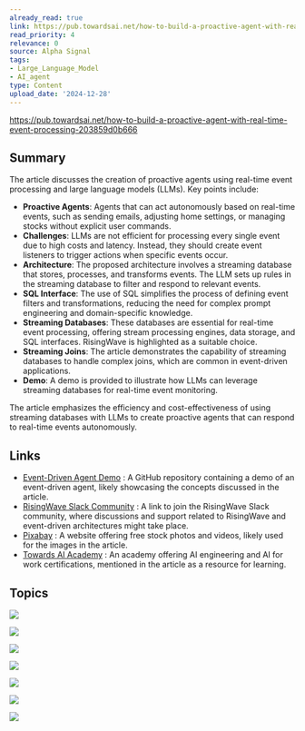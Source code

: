 ```yaml
---
already_read: true
link: https://pub.towardsai.net/how-to-build-a-proactive-agent-with-real-time-event-processing-203859d0b666
read_priority: 4
relevance: 0
source: Alpha Signal
tags:
- Large_Language_Model
- AI_agent
type: Content
upload_date: '2024-12-28'
---
```


https://pub.towardsai.net/how-to-build-a-proactive-agent-with-real-time-event-processing-203859d0b666
## Summary

The article discusses the creation of proactive agents using real-time event processing and large language models (LLMs). Key points include:

- **Proactive Agents**: Agents that can act autonomously based on real-time events, such as sending emails, adjusting home settings, or managing stocks without explicit user commands.
- **Challenges**: LLMs are not efficient for processing every single event due to high costs and latency. Instead, they should create event listeners to trigger actions when specific events occur.
- **Architecture**: The proposed architecture involves a streaming database that stores, processes, and transforms events. The LLM sets up rules in the streaming database to filter and respond to relevant events.
- **SQL Interface**: The use of SQL simplifies the process of defining event filters and transformations, reducing the need for complex prompt engineering and domain-specific knowledge.
- **Streaming Databases**: These databases are essential for real-time event processing, offering stream processing engines, data storage, and SQL interfaces. RisingWave is highlighted as a suitable choice.
- **Streaming Joins**: The article demonstrates the capability of streaming databases to handle complex joins, which are common in event-driven applications.
- **Demo**: A demo is provided to illustrate how LLMs can leverage streaming databases for real-time event monitoring.

The article emphasizes the efficiency and cost-effectiveness of using streaming databases with LLMs to create proactive agents that can respond to real-time events autonomously.
## Links

- [Event-Driven Agent Demo](https://github.com/cloudcarver/event-driven-agent-demo) : A GitHub repository containing a demo of an event-driven agent, likely showcasing the concepts discussed in the article.
- [RisingWave Slack Community](https://go.risingwave.com/slack) : A link to join the RisingWave Slack community, where discussions and support related to RisingWave and event-driven architectures might take place.
- [Pixabay](https://pixabay.com/) : A website offering free stock photos and videos, likely used for the images in the article.
- [Towards AI Academy](http://academy.towardsai.net) : An academy offering AI engineering and AI for work certifications, mentioned in the article as a resource for learning.

## Topics

![](topics/Concept/Proactive%20Agent)

![](topics/Concept/Real%20Time%20Event%20Processing)

![](topics/Concept/Streaming%20Database)

![](topics/Concept/Materialized%20View)

![](topics/Concept/Event%20Driven%20Architecture)

![](topics/Concept/Streaming%20Joins)

![](topics/Platform/RisingWave)